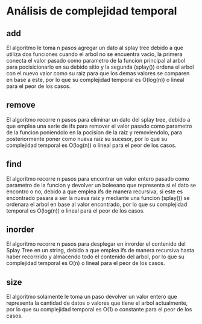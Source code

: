 # Análisis de complejidad temporal

## add
El algoritmo le toma n pasos agregar un dato al splay tree debido a que utiliza dos funciones cuando el arbol no se encuentra vacio, la primera conecta el valor pasado como parametro de la funcion principal al arbol para pocisicionarlo en su debido sitio y la segunda (splay()) ordena el arbol con el nuevo valor como su raiz para que los demas valores se comparen en base a este, por lo que su complejidad temporal es O(log(n)) o lineal para el peor de los casos.

## remove
El algoritmo recorre n pasos para eliminar un dato del splay tree, debido a que emplea una serie de ifs para remover el valor pasado como parametro de la funcion poniendolo en la pocision de la raiz y removiendolo, para posteriormente poner como nueva raiz su sucesor, por lo que su complejidad temporal es O(log(n)) o lineal para el peor de los casos.

## find
El algoritmo recorre n pasos para encontrar un valor entero pasado como parametro de la funcion y devolver un boleeano que representa si el dato se encontro o no, debido a que emplea ifs de manera recursiva, si este es encontrado pasara a ser la nueva raiz y mediante una funcion (splay()) se ordenara el arbol en base al valor encontrado, por lo que su complejidad temporal es O(log(n)) o lineal para el peor de los casos.

## inorder
El algoritmo recorre n pasos para desplegar en inrorder el contenido del Splay Tree en un string, debido a que emplea ifs de manera recursiva hasta haber recorrrido y almacendo todo el contenido del arbol, por lo que su complejidad temporal es O(n) o lineal para el peor de los casos.

## size
El algoritmo solamente le toma un paso devolver un valor entero que representa la cantidad de datos o valores que tiene el arbol actualmente, por lo que su complejidad temporal es O(1) o constante para el peor de los casos.

